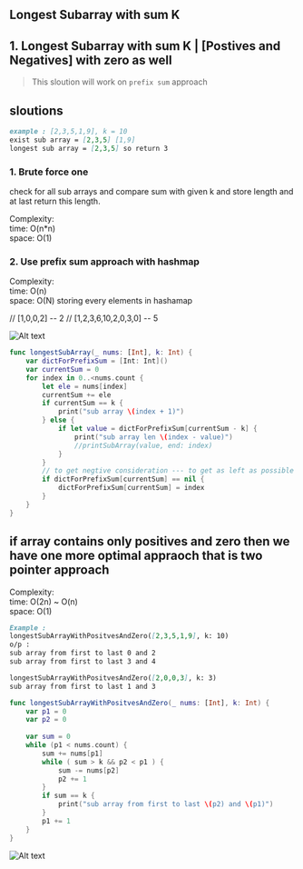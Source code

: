 ## Longest Subarray with sum K


## 1. Longest Subarray with sum K | [Postives and Negatives] with zero as well 

> This sloution will work on `prefix sum` approach

## sloutions 

```markdown
example : [2,3,5,1,9], k = 10  
exist sub array = [2,3,5] [1,9]  
longest sub array = [2,3,5] so return 3
```

### 1. Brute force one   

check for all sub arrays and compare sum with given k and store length and at last return this length.

Complexity:  
time: O(n*n)  
space: O(1)

### 2. Use prefix sum approach with hashmap   

Complexity:  
time: O(n)  
space: O(N) storing every elements in hashamap

// [1,0,0,2] -- 2 // [1,2,3,6,10,2,0,3,0] -- 5

![Alt text](/images_arr/prefixSum.png)

```swift
func longestSubArray(_ nums: [Int], k: Int) {
    var dictForPrefixSum = [Int: Int]()
    var currentSum = 0    
    for index in 0..<nums.count {
        let ele = nums[index]
        currentSum += ele
        if currentSum == k {
            print("sub array \(index + 1)")
        } else {
            if let value = dictForPrefixSum[currentSum - k] {
                print("sub array len \(index - value)")
                //printSubArray(value, end: index)
            }
        }
        // to get negtive consideration --- to get as left as possible for example [2,0,0,3] and max length subarray is [0,0,3] with k = 3
        if dictForPrefixSum[currentSum] == nil {
            dictForPrefixSum[currentSum] = index
        }
    }
}
```


## if array contains only positives and zero then we have one more optimal appraoch that is two pointer approach 

Complexity:  
time: O(2n) ~ O(n)  
space: O(1)

```markdown
Example :   
longestSubArrayWithPositvesAndZero([2,3,5,1,9], k: 10)  
o/p :       
sub array from first to last 0 and 2  
sub array from first to last 3 and 4

longestSubArrayWithPositvesAndZero([2,0,0,3], k: 3)   
sub array from first to last 1 and 3
```

```swift
func longestSubArrayWithPositvesAndZero(_ nums: [Int], k: Int) {
    var p1 = 0
    var p2 = 0
    
    var sum = 0
    while (p1 < nums.count) {
        sum += nums[p1]
        while ( sum > k && p2 < p1 ) {
            sum -= nums[p2]
            p2 += 1
        }
        if sum == k {
            print("sub array from first to last \(p2) and \(p1)")
        }
        p1 += 1
    }
}

```

![Alt text](/images_arr/prefixSumwithPostive&zero.png)
